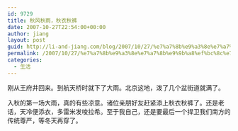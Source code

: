 ```yaml
---
id: 9729
title: 秋风秋雨，秋衣秋裤
date: 2007-10-27T22:54:00+00:00
author: jiang
layout: post
guid: http://li-and-jiang.com/blog/2007/10/27/%e7%a7%8b%e9%a3%8e%e7%a7%8b%e9%9b%a8%ef%bc%8c%e7%a7%8b%e8%a1%a3%e7%a7%8b%e8%a3%a4/
permalink: /2007/10/27/%e7%a7%8b%e9%a3%8e%e7%a7%8b%e9%9b%a8%ef%bc%8c%e7%a7%8b%e8%a1%a3%e7%a7%8b%e8%a3%a4/
categories:
  - 生活
---
```

刚从王府井回来。到航天桥时就下了大雨。北京这地，泼了几个盆街道就满了。 

入秋的第一场大雨，真的有些凉意。诸位亲朋好友赶紧添上秋衣秋裤了。还是老话，天冷便添衣，多雷米发唆拉希。至于我自己，还是要最后一个捍卫我们南方的传统尊严，等冬天再穿了。